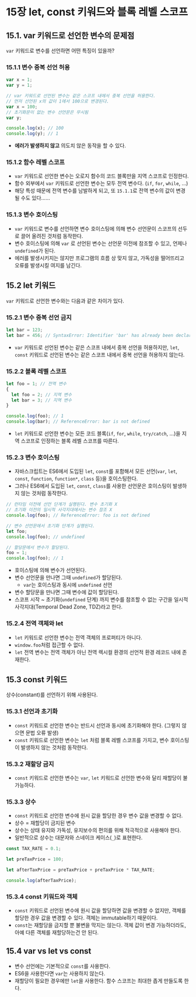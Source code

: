 # 15장 let, const 키워드와 블록 레벨 스코프

## 15.1. var 키워드로 선언한 변수의 문제점

`var` 키워드로 변수를 선언하면 어떤 특징이 있을까?

### 15.1.1 변수 중복 선언 허용

```javascript
var x = 1;
var y = 1;

// var 키워드로 선언된 변수는 같은 스코프 내에서 중복 선언을 허용한다.
// 먼저 선언된 x의 값이 1에서 100으로 변경된다.
var x = 100;
// 초기화문이 없는 변수 선언문은 무시됨
var y;

console.log(x); // 100
console.log(y); // 1
```

- **에러가 발생하지 않고** 의도치 않은 동작을 할 수 있다.

### 15.1.2 함수 레벨 스코프

- `var` 키워드로 선언한 변수는 오로지 함수의 코드 블록만을 지역 스코프로 인정한다.
- 함수 외부에서 `var` 키워드로 선언한 변수는 모두 전역 변수다. (`if`, `for`, `while`, ...)
- 해당 특성 때문에 전역 변수를 남발하게 되고, 또 `15.1.1`로 전역 변수의 값이 변경될 수도 있다……

### 15.1.3 변수 호이스팅

- `var` 키워드로 변수를 선언하면 변수 호이스팅에 의해 변수 선언문이 스코프의 선두로 끌어 올려진 것처럼 동작한다.
- 변수 호이스팅에 의해 `var` 로 선언된 변수는 선언문 이전에 참조할 수 있고, 언제나 `undefined`가 된다.
- 에러를 발생시키지는 않지만 프로그램의 흐름 상 맞지 않고, 가독성을 떨어뜨리고 오류를 발생시킬 여지를 남긴다.

## 15.2 let 키워드

`var` 키워드로 선언한 변수와는 다음과 같은 차이가 있다.

### 15.2.1 변수 중복 선언 금지

```javascript
let bar = 123;
let bar = 456; // SyntaxError: Identifier 'bar' has already been declared
```

- `var` 키워드로 선언된 변수는 같은 스코프 내에서 중복 선언을 허용하지만, `let`, `const` 키워드로 선언된 변수는 같은 스코프 내에서 중복 선언을 허용하지 않는다.

### 15.2.2 블록 레벨 스코프

```javascript
let foo = 1; // 전역 변수
{
  let foo = 2; // 지역 변수
  let bar = 3; // 지역 변수
}

console.log(foo); // 1
console.log(bar); // ReferenceError: bar is not defined
```

- `let` 키워드로 선언한 변수는 모든 코드 블록(`if`, `for`, `while`, `try/catch`, ...)을 지역 스코프로 인정하는 블록 레벨 스코프를 따른다.

### 15.2.3 변수 호이스팅

- 자바스크립트는 ES6에서 도입된 `let`, `const`를 포함해서 모든 선언(`var`, `let`, `const`, `function`, `function*`, `class` 등)을 호이스팅한다.
- 그러나 ES6에서 도입된 `let`, `const`, `class`를 사용한 선언문은 호이스팅이 발생하지 않는 것처럼 동작한다.

```javascript
// 런타임 이전에 선언 단계가 실행된다. 변수 초기화 X
// 초기화 이전의 일시적 사각지대에서는 변수 참조 X
console.log(foo); // ReferenceError: foo is not defined

// 변수 선언문에서 초기화 단계가 실행된다.
let foo;
console.log(foo); // undefined

// 할당문에서 변수가 할당된다.
foo = 1;
console.log(foo); // 1
```

- 호이스팅에 의해 변수가 선언된다.
- 변수 선언문을 만나면 그때 `undefined`가 할당된다.
  - `var`는 호이스팅과 동시에 `undefined` 선언
- 변수 할당문을 만나면 그때 변수에 값이 할당된다.
- 스코프 시작 ~ 초기화(`undefined` 단계) 까지 변수를 참조할 수 없는 구간을 일시적 사각지대(Temporal Dead Zone, TDZ)라고 한다.

### 15.2.4 전역 객체와 let

- `let` 키워드로 선언한 변수는 전역 객체의 프로퍼티가 아니다.
- `window.foo`처럼 접근할 수 없다.
- `let` 전역 변수는 전역 객체가 아닌 전역 렉시컬 환경의 선언적 환경 레코드 내에 존재한다.

## 15.3 const 키워드

상수(constant)를 선언하기 위해 사용된다.

### 15.3.1 선언과 초기화

- `const` 키워드로 선언한 변수는 반드시 선언과 동시에 초기화해야 한다. (그렇지 않으면 문법 오류 발생)
- `const` 키워드로 선언한 변수는 `let` 처럼 블록 레벨 스코프를 가지고, 변수 호이스팅이 발생하지 않는 것처럼 동작한다.

### 15.3.2 재할당 금지

- `const` 키워드로 선언한 변수는 `var`, `let` 키워드로 선언한 변수와 달리 재할당이 불가능하다.

### 15.3.3 상수

- `const` 키워드로 선언한 변수에 원시 값을 할당한 경우 변수 값을 변경할 수 없다.
- 상수 = 재할당이 금지된 변수
- 상수는 상태 유지와 가독성, 유지보수의 편의를 위해 적극적으로 사용해야 한다.
- 일반적으로 상수는 대문자와 스네이크 케이스(`_`)로 표현한다.

```javascript
const TAX_RATE = 0.1;

let preTaxPrice = 100;

let afterTaxPrice = preTaxPrice + preTaxPrice * TAX_RATE;

console.log(afterTaxPrice);
```

### 15.3.4 const 키워드와 객체

- `const` 키워드로 선언된 변수에 원시 값을 할당하면 값을 변경할 수 없지만, 객체를 할당한 경우 값을 변경할 수 있다. 객체는 immutable하기 때문이다.
- `const`는 재할당을 금지할 뿐 불변을 막지는 않는다. 객체 값이 변경 가능하더라도, 아예 다른 객체를 재할당하는건 안 된다.

## 15.4 var vs let vs const

- 변수 선언에는 기본적으로 `const`를 사용한다.
- ES6을 사용한다면 `var`는 사용하지 않는다.
- 재할당이 필요한 경우에만 `let`을 사용한다. 함수 스코프는 최대한 좁게 만들도록 한다.
